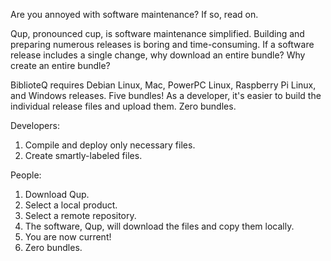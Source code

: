 Are you annoyed with software maintenance? If so, read on.

Qup, pronounced cup, is software maintenance simplified. Building and preparing
numerous releases is boring and time-consuming. If a software release includes
a single change, why download an entire bundle? Why create an entire bundle?

BiblioteQ requires Debian Linux, Mac, PowerPC Linux, Raspberry Pi Linux, and
Windows releases. Five bundles! As a developer, it's easier to build the
individual release files and upload them. Zero bundles.

Developers:
<ol>
<li>Compile and deploy only necessary files.</li>
<li>Create smartly-labeled files.</li>
</ol>

People:
<ol>
<li>Download Qup.</li>
<li>Select a local product.</li>
<li>Select a remote repository.</li>
<li>The software, Qup, will download the files and copy them locally.</li>
<li>You are now current!</li>
<li>Zero bundles.</li>
</ol>
